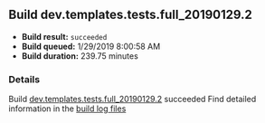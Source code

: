 ## Build dev.templates.tests.full_20190129.2
- **Build result:** `succeeded`
- **Build queued:** 1/29/2019 8:00:58 AM
- **Build duration:** 239.75 minutes
### Details
Build [dev.templates.tests.full_20190129.2](https://winappstudio.visualstudio.com/web/build.aspx?pcguid=a4ef43be-68ce-4195-a619-079b4d9834c2&builduri=vstfs%3a%2f%2f%2fBuild%2fBuild%2f26987) succeeded
Find detailed information in the [build log files](https://uwpctdiags.blob.core.windows.net/buildlogs/dev.templates.tests.full_20190129.2_logs.zip)
